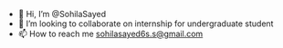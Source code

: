 - 👋 Hi, I’m @SohilaSayed
- 💞️ I’m looking to collaborate on internship for undergraduate student
- 📫 How to reach me sohilasayed6s.s@gmail.com

<!---
SohilaSayed/SohilaSayed is a ✨ special ✨ repository because its `README.md` (this file) appears on your GitHub profile.
You can click the Preview link to take a look at your changes.
--->
